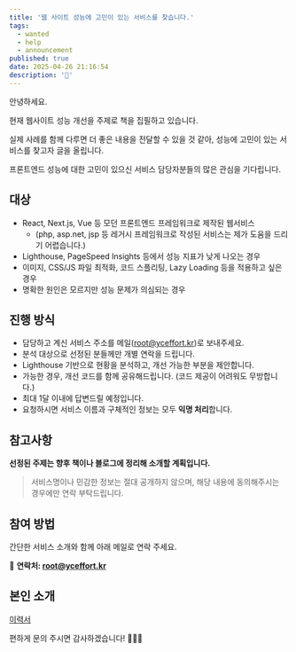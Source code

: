 ```yaml
---
title: '웹 사이트 성능에 고민이 있는 서비스를 찾습니다.'
tags:
  - wanted
  - help
  - announcement
published: true
date: 2025-04-26 21:16:54
description: '🤔'
---
```


안녕하세요.

현재 웹사이트 성능 개선을 주제로 책을 집필하고 있습니다.

실제 사례를 함께 다루면 더 좋은 내용을 전달할 수 있을 것 같아, 성능에 고민이 있는 서비스를 찾고자 글을 올립니다.

프론트엔드 성능에 대한 고민이 있으신 서비스 담당자분들의 많은 관심을 기다립니다.

## 대상

- React, Next.js, Vue 등 모던 프론트엔드 프레임워크로 제작된 웹서비스
  - (php, asp.net, jsp 등 레거시 프레임워크로 작성된 서비스는 제가 도움을 드리기 어렵습니다.)
- Lighthouse, PageSpeed Insights 등에서 성능 지표가 낮게 나오는 경우
- 이미지, CSS/JS 파일 최적화, 코드 스플리팅, Lazy Loading 등을 적용하고 싶은 경우
- 명확한 원인은 모르지만 성능 문제가 의심되는 경우

## 진행 방식

- 담당하고 계신 서비스 주소를 메일(root@yceffort.kr)로 보내주세요.
- 분석 대상으로 선정된 분들께만 개별 연락을 드립니다.
- Lighthouse 기반으로 현황을 분석하고, 개선 가능한 부분을 제안합니다.
- 가능한 경우, 개선 코드를 함께 공유해드립니다. (코드 제공이 어려워도 무방합니다.)
- 최대 1달 이내에 답변드릴 예정입니다.
- 요청하시면 서비스 이름과 구체적인 정보는 모두 **익명 처리**합니다.

## 참고사항

**선정된 주제는 향후 책이나 블로그에 정리해 소개할 계획입니다.**

> 서비스명이나 민감한 정보는 절대 공개하지 않으며, 해당 내용에 동의해주시는 경우에만 연락 부탁드립니다.

## 참여 방법

간단한 서비스 소개와 함께 아래 메일로 연락 주세요.

📮 **연락처: root@yceffort.kr**

## 본인 소개

[이력서](https://yceffort.notion.site/9fc4262c01744a63a849cdccdde5c85f)

편하게 문의 주시면 감사하겠습니다! 🙇🏻‍♂️
